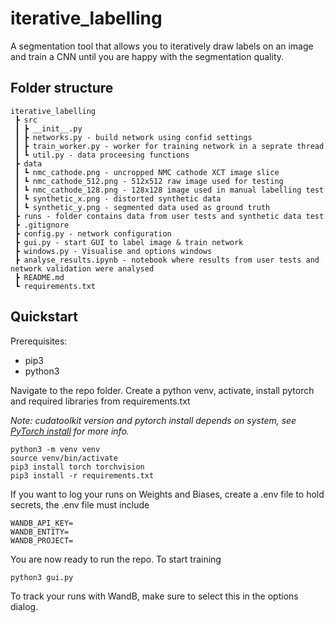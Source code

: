 # iterative_labelling

A segmentation tool that allows you to iteratively draw labels on an image and train a CNN until you are happy with the segmentation quality.

## Folder structure

```
iterative_labelling
 ┣ src
 ┃ ┣ __init__.py
 ┃ ┣ networks.py - build network using confid settings
 ┃ ┣ train_worker.py - worker for training network in a seprate thread
 ┃ ┗ util.py - data proceesing functions
 ┣ data
 ┃ ┗ nmc_cathode.png - uncropped NMC cathode XCT image slice
 ┃ ┗ nmc_cathode_512.png - 512x512 raw image used for testing
 ┃ ┗ nmc_cathode_128.png - 128x128 image used in manual labelling test
 ┃ ┗ synthetic_x.png - distorted synthetic data
 ┃ ┗ synthetic_y.png - segmented data used as ground truth
 ┣ runs - folder contains data from user tests and synthetic data test
 ┣ .gitignore
 ┣ config.py - network configuration
 ┣ gui.py - start GUI to label image & train network
 ┣ windows.py - Visualise and options windows
 ┣ analyse_results.ipynb - notebook where results from user tests and network validation were analysed
 ┣ README.md
 ┗ requirements.txt
```

## Quickstart

Prerequisites:

- pip3
- python3

Navigate to the repo folder. Create a python venv, activate, install pytorch and required libraries from requirements.txt

_Note: cudatoolkit version and pytorch install depends on system, see [PyTorch install](https://pytorch.org/get-started/locally/) for more info._

```
python3 -m venv venv
source venv/bin/activate
pip3 install torch torchvision
pip3 install -r requirements.txt
```

If you want to log your runs on Weights and Biases, create a .env file to hold secrets, the .env file must include

```
WANDB_API_KEY=
WANDB_ENTITY=
WANDB_PROJECT=
```

You are now ready to run the repo. To start training

```
python3 gui.py
```

To track your runs with WandB, make sure to select this in the options dialog.
